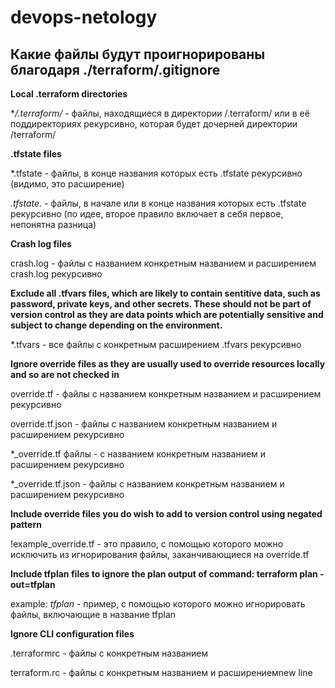 # devops-netology
## Какие файлы будут проигнорированы благодаря ./terraform/.gitignore
**Local .terraform directories**

**/.terraform/* - файлы, находящиеся в директории /.terraform/ или в её поддиректориях рекурсивно, которая будет дочерней директории /terraform/

**.tfstate files**

*.tfstate - файлы, в конце названия которых есть .tfstate рекурсивно (видимо, это расширение)

*.tfstate.* - файлы, в начале или в конце названия которых есть .tfstate рекурсивно (по идее, второе правило включает в себя первое, непонятна разница)

**Crash log files**

crash.log - файлы с названием конкретным названием и расширением crash.log рекурсивно

**Exclude all .tfvars files, which are likely to contain sentitive data, such as password, private keys, and other secrets. These should not be part of version control as they are data points which are potentially sensitive and subject to change depending on the environment.**

*.tfvars - все файлы с конкретным расширением .tfvars рекурсивно

**Ignore override files as they are usually used to override resources locally and so are not checked in**

override.tf - файлы с названием конкретным названием и расширением рекурсивно

override.tf.json - файлы с названием конкретным названием и расширением рекурсивно

*_override.tf файлы - с названием конкретным названием и расширением рекурсивно

*_override.tf.json - файлы с названием конкретным названием и расширением рекурсивно

**Include override files you do wish to add to version control using negated pattern**

!example_override.tf - это правило, с помощью которого можно исключить из игнорирования файлы, заканчивающиеся на override.tf

**Include tfplan files to ignore the plan output of command: terraform plan -out=tfplan**

example: *tfplan* - пример, с помощью которого можно игнорировать файлы, включающие в название tfplan

**Ignore CLI configuration files**

.terraformrc - файлы с конкретным названием

terraform.rc - файлы с конкретным названием и расширениемnew line
